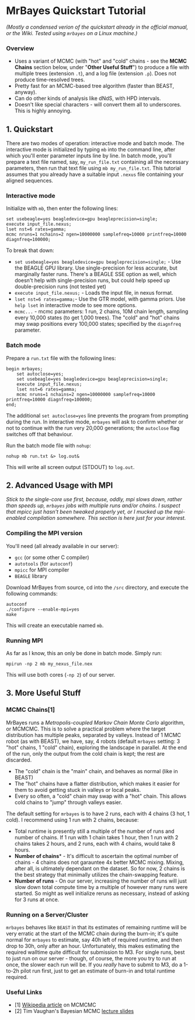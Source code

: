 # MrBayes Quickstart Tutorial

_(Mostly a condensed verion of the quickstart already in the official manual, or the Wiki. Tested using `mrbayes` on a Linux machine.)_

### Overview

* Uses a variant of MCMC (with "hot" and "cold" chains - see the **MCMC Chains** section below, under "**Other Useful Stuff**") to produce a file with multiple trees (extension `.t`), and a log file (extension `.p`). Does not produce time-resolved trees.
* Pretty fast for an MCMC-based tree algorithm (faster than BEAST, anyway).
* Can do other kinds of analysis like dNdS, with HPD intervals.
* Doesn't like special characters - will convert them all to underscores. This is highly annoying.

## 1. Quickstart

There are two modes of operation: interactive mode and batch mode. The interactive mode is initialized by typing `mb` into the command line, after which you'll enter parameter inputs line by line. In batch mode, you'll prepare a text file named, say, `my_run_file.txt` containing all the necessary parameters, then run that text file using `mb my_run_file.txt`. This tutorial assumes that you already have a suitable input `.nexus` file containing your aligned sequences. 

### Interactive mode

Initialize with `mb`, then enter the following lines:

```
set usebeagle=yes beagledevice=gpu beagleprecision=single;
execute input_file.nexus;
lset nst=6 rates=gamma;
mcmc nruns=1 nchains=2 ngen=10000000 samplefreq=10000 printfreq=10000 diagnfreq=100000;
```

To break that down:
* `set usebeagle=yes beagledevice=gpu beagleprecision=single;` - Use the BEAGLE GPU library. Use single-precision for less accurate, but marginally faster runs. There's a BEAGLE SSE option as well, which doesn't help with single-precision runs, but could help speed up double-precision runs (not tested yet)
* `execute input_file.nexus;` - Loads the input file, in nexus format.
* `lset nst=6 rates=gamma;`- Use the GTR model, with gamma priors. Use `help lset` in interactive mode to see more options. 
* `mcmc...` - mcmc parameters: 1 run, 2 chains, 10M chain length, sampling every 10,000 states (to get 1,000 trees). The "cold" and "hot" chains may swap positions every 100,000 states; specified by the `diagnfreq` parameter.

### Batch mode

Prepare a `run.txt` file with the following lines:

```
begin mrbayes;
    set autoclose=yes;
    set usebeagle=yes beagledevice=gpu beagleprecision=single;
    execute input_file.nexus;
    lset nst=6 rates=gamma;
    mcmc nruns=1 nchains=2 ngen=10000000 samplefreq=10000 printfreq=10000 diagnfreq=100000;
end;
```

The additional `set autoclose=yes` line prevents the program from prompting during the run. In interactive mode, `mrbayes` will ask to confirm whether or not to continue with the run very 20,000 generations; the `autoclose` flag switches off that behaviour. 

Run the batch mode file with `nohup`:

```
nohup mb run.txt &> log.out&
```

This will write all screen output (STDOUT) to `log.out`. 

## 2. Advanced Usage with MPI

_Stick to the single-core use first, because, oddly, mpi slows down, rather than speeds up, `mrbayes` jobs with multiple runs and/or chains. I suspect that mpicc just hasn't been tweaked properly yet, or I mucked up the mpi-enabled compilation somewhere. This section is here just for your interest._

### Compiling the MPI version

You'll need (all already available in our server):

* `gcc` (or some other C compiler)
* `autotools` (for `autoconf`)
* `mpicc` for MPI compiler
* `BEAGLE` library

Download MrBayes from source, cd into the `/src` directory, and execute the following commands:

```
autoconf
./configure --enable-mpi=yes
make
```

This will create an executable named `mb`.

### Running MPI

As far as I know, this an only be done in batch mode. Simply run:

```
mpirun -np 2 mb my_nexus_file.nex
```

This will use both cores (`-np 2`) of our server.

## 3. More Useful Stuff

### MCMC Chains[1]

MrBayes runs a _Metropolis-coupled Markov Chain Monte Carlo_ algorithm, or MCMCMC. This is to solve a practical problem where the target distribution has multiple peaks, separated by valleys. Instead of 1 MCMC robot (as with BEAST), we have, say, 4 robots (default `mrbayes` setting: 3 "hot" chains, 1 "cold" chain), exploring the landscape in parallel. At the end of the run, only the output from the cold chain is kept; the rest are discarded.

* The "cold" chain is the "main" chain, and behaves as normal (like in BEAST)
* The "hot" chains have a flatter distribution, which makes it easier for them to avoid getting stuck in valleys or local peaks.
* Every so often, a "cold" chain may swap with a "hot" chain. This allows cold chains to "jump" through valleys easier.

The default setting for `mrbayes` is to have 2 runs, each with 4 chains (3 hot, 1 cold). I recommend using 1 run with 2 chains, because:

* Total runtime is presently still a multiple of the number of runs and number of chains. If 1 run with 1 chain takes 1 hour, then 1 run with 2 chains takes 2 hours, and 2 runs, each with 4 chains, would take 8 hours. 
* **Number of chains*** - It's difficult to ascertain the optimal number of chains - 4 chains does not garauntee 4x better MCMC mixing. Mixing, after all, is ultimately dependant on the dataset. So for now, 2 chains is the best strategy that minimally utilizes the chain-swapping feature. 
* **Number of runs** - On our server, increasing the number of runs will just slow down total compute time by a multiple of however many runs were started. So might as well initialize reruns as necessary, instead of asking for 3 runs at once. 

### Running on a Server/Cluster

`mrbayes` behaves like `BEAST` in that its estimates of remaining runtime will be very erratic at the start of the MCMC chain during the burn-in; it's quite normal for `mrbayes` to estimate, say 40h left of required runtime, and then drop to 30h, only after an hour. Unfortunately, this makes estimating the required walltime quite difficult for submission to M3. For single runs, best to just run on our server - though, of course, the more you try to run at once, the slower each run will be. If you _really_ have to submit to M3, do a 1-to-2h pilot run first, just to get an estimate of burn-in and total runtime required. 

### Useful Links

* [1] [Wikipedia article](https://en.wikipedia.org/wiki/Bayesian_inference_in_phylogeny) on MCMCMC
* [2] Tim Vaughan's Bayesian MCMC [lecture slides](https://tgvaughan.github.io/BayesianMCMCLectures/)
